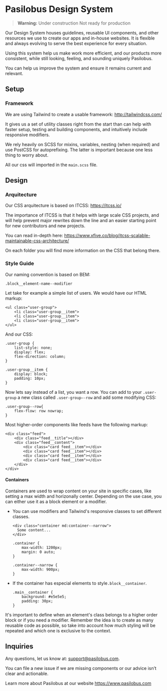 # Pasilobus Design System

> **Warning:**
> Under construction
> Not ready for production



Our Design System houses guidelines, reusable UI components, and other resources we use to create our apps and in-house websites. It is flexible and always evolving to serve the best experience for every situation.  

Using this system  help us make work more efficient, and our products more consistent, while still looking, feeling, and sounding uniquely Pasilobus.

You can help us improve the system and ensure it remains current and relevant.  



## Setup

### Framework

We are using Tailwind to create a usable framework: http://tailwindcss.com/

It gives us a set of utility classes right from the start than can help with faster setup, testing and building components, and intuitively include responsive modifiers.

We rely heavily on SCSS for mixins, variables, nesting (when required) and use PostCSS for autoprefixing. The latter is important because one less thing to worry about.

All our css will imported in the `main.scss` file.

## Design

### Arquitecture

Our CSS arquitecture is based on ITCSS: https://itcss.io/

The importance of ITCSS is that it helps with large scale CSS projects, and will help prevent major rewrites down the line and an easier starting point for new contributors and new projects.

You can read in-depth here: https://www.xfive.co/blog/itcss-scalable-maintainable-css-architecture/

On each folder you will find more information on the CSS that belong there.

### Style Guide

Our naming convention is based on BEM:

```
.block__element-name--modifier
```

Let take for example a simple list of users. We would have our HTML markup:

```
<ul class="user-group">
    <li class="user-group__item">
    <li class="user-group__item">
    <li class="user-group__item">
</ul>
```

And our CSS:

```
.user-group {
    list-style: none;
    display: flex;
    flex-direction: column;
}

.user-group__item {
    display: block;
    padding: 10px;
}
```

Now lets say instead of a list, you want a row. You can add to your `.user-group` a new class called `.user-group—-row` and add some modifying CSS:

```
.user-group--row{
    flex-flow: row nowrap;
}
```



Most higher-order components like feeds have the following markup:

```
<div class="feed">
	<div class="feed__title"></div>
	<div class="feed__content">
		<div class="card feed__item"></div>
		<div class="card feed__item"></div>
		<div class="card feed__item"></div>
		<div class="card feed__item"></div>
	</div>
</div>
```



#### Containers

Containers are used to wrap content on your site in specific cases, like setting a max width and horizonally center. Depending on the use case, you can either use it as a block element or a modifier.

- You can use modifiers and Tailwind's responsive classes to set different classes.

  ```
  <div class="container md:container--narrow">
    Some content...
  </div>
  ```

  ```
  .container {
      max-width: 1200px;
      margin: 0 auto;
  }

  .container--narrow {
      max-width: 900px;
  }
  ```


- If the container has especial elements to style`.block__container`.

  ```
  .main__container {
      background: #e5e5e5;
      padding: 30px;
  }
  ```




It's important to define when an element's class belongs to a higher order block or if you need a modifier. Remember the idea is to create as many reusable code as possible, so take into account how much styling will be repeated and which one is exclusive to the context.



## Inquiries

Any questions, let us know at: support@pasilobus.com.

You can file a new issue if we are missing components or our advice isn’t clear and actionable.

Learn more about Pasilobus at our website https://www.pasilobus.com
